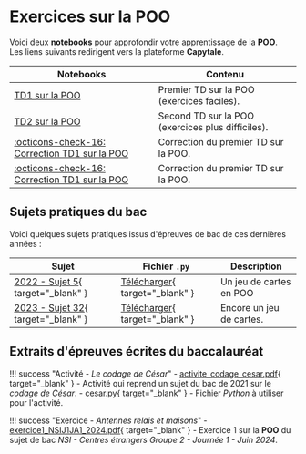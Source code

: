 # Exercices sur la POO

Voici deux **notebooks** pour approfondir votre apprentissage de la **POO**.  
Les liens suivants redirigent vers la plateforme **Capytale**.

| Notebooks                              | Contenu                             |
| -------------------------------------------- | ----------------------------------- |
| [TD1 sur la POO](https://capytale2.ac-paris.fr/web/c/d983-3872028) | Premier TD sur la POO (exercices faciles). |
| [TD2 sur la POO](https://capytale2.ac-paris.fr/web/c/925e-3872057) | Second TD sur la POO (exercices plus difficiles). |
| [:octicons-check-16: Correction TD1 sur la POO](https://capytale2.ac-paris.fr/web/c/685e-4063464) | Correction du premier TD sur la POO. |
| [:octicons-check-16: Correction TD1 sur la POO](https://capytale2.ac-paris.fr/web/c/96a6-4063474) | Correction du premier TD sur la POO. |

## Sujets pratiques du bac

Voici quelques sujets pratiques issus d'épreuves de bac de ces dernières années :

| Sujet    | Fichier `.py` | Description |
| -------- | ------------- | ----------- |
| [2022 - Sujet 5](exercices/22-NSI-05.pdf){ target="_blank" }  | [Télécharger](exercices/22-NSI-05.py){ target="_blank" }       | Un jeu de cartes en POO        |
| [2023 - Sujet 32](exercices/23-NSI-32.pdf){ target="_blank" }  | [Télécharger](exercices/23-NSI-32.py){ target="_blank" }       | Encore un jeu de cartes.        |

## Extraits d'épreuves écrites du baccalauréat

!!! success "Activité - *Le codage de César*"
    - [activite_codage_cesar.pdf](exercices/bac_sujet_06_2021/activite_codage_cesar.pdf){ target="_blank" } - Activité qui reprend un sujet du bac de 2021 sur le *codage de César*.
    - [cesar.py](exercices/bac_sujet_06_2021/cesar.py){ target="_blank" } - Fichier *Python* à utiliser pour l'activité.

!!! success "Exercice - *Antennes relais et maisons*"
    - [exercice1_NSIJ1JA1_2024.pdf](exercices/exercice1_sujet_NSIJ1JA1_2024/exercice1_NSIJ1JA1_2024.pdf){ target="_blank" } - Exercice 1 sur la **POO** du sujet de bac *NSI - Centres étrangers Groupe 2 - Journée 1 - Juin 2024*.